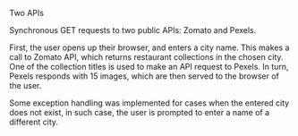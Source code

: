 Two APIs

Synchronous GET requests to two public APIs: Zomato and Pexels.

First, the user opens up their browser, and enters a city name. This makes a call to Zomato API, which returns restaurant collections in the chosen city. One of the collection titles is used to make an API request to Pexels. In turn, Pexels responds with 15 images, which are then served to the browser of the user.

Some exception handling was implemented for cases when the entered city does not exist, in such case, the user is prompted to enter a name of a different city.
